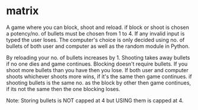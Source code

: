 # matrix

A game where you can block, shoot and reload.
if block or shoot is chosen a potency/no. of bullets must be chosen from 1 to 4.
If any invalid input is typed the user loses.
The computer's choice is only decided using no. of bullets of both user and computer as well as the random module in Python.

By reloading your no. of bullets increases by 1.
Shooting takes away bullets if no one dies and game continues.
Blocking doesn't require bullets.
If you shoot more bullets than you have then you lose.
If both user and computer shoots whichever shoots more wins, if it's the same then game continues.
if shooting bullets is the same no. as the block by other then game continues, if its not the same then the one blocking loses.


Note: Storing bullets is NOT capped at 4 but USING them is capped at 4.
